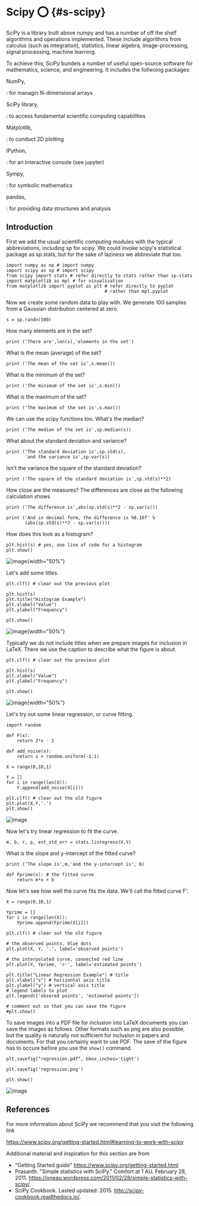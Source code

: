 # Scipy :o: {#s-scipy}


SciPy is a library built above numpy and has a number of off the shelf
algorithms and operations implemented. These include algorithms from
calculus (such as integration), statistics, linear algebra,
image-processing, signal processing, machine learning.

To achieve this, SciPy bundels a number of useful open-source software
for mathematics, science, and engineering. It includes the follwoing
packages:

NumPy,

:   for managin N-dimensional arrays

SciPy library,

:   to access fundamental scientific computing capabilities

Matplotlib,

:   to conduct 2D plotting

IPython,

:   for an Interactive console (see jupyter)

Sympy,

:   for symbolic mathematics

pandas,

:   for providing data structures and analysis

Introduction
------------

First we add the usual scientific computing modules with the typical
abbreviations, including sp for scipy. We could invoke scipy's
statistical package as sp.stats, but for the sake of laziness we
abbreviate that too.

    import numpy as np # import numpy
    import scipy as sp # import scipy
    from scipy import stats # refer directly to stats rather than sp.stats
    import matplotlib as mpl # for visualization
    from matplotlib import pyplot as plt # refer directly to pyplot 
                                         # rather than mpl.pyplot

Now we create some random data to play with. We generate 100 samples
from a Gaussian distribution centered at zero.

    s = sp.randn(100)

How many elements are in the set?

    print ('There are',len(s),'elements in the set')

What is the mean (average) of the set?

    print ('The mean of the set is',s.mean())

What is the minimum of the set?

    print ('The minimum of the set is',s.min())

What is the maximum of the set?

    print ('The maximum of the set is',s.max())

We can use the scipy functions too. What's the median?

    print ('The median of the set is',sp.median(s))

What about the standard deviation and variance?

    print ('The standard deviation is',sp.std(s),
           'and the variance is',sp.var(s))

Isn't the variance the square of the standard deviation?

    print ('The square of the standard deviation is',sp.std(s)**2)

How close are the measures? The differences are close as the following
calculation shows

    print ('The difference is',abs(sp.std(s)**2 - sp.var(s)))

    print ('And in decimal form, the difference is %0.16f' % 
           (abs(sp.std(s)**2 - sp.var(s))))

How does this look as a histogram?

    plt.hist(s) # yes, one line of code for a histogram
    plt.show()

![image](images/output_23_0.png){width="50%"}

Let's add some titles.

    plt.clf() # clear out the previous plot

    plt.hist(s)
    plt.title("Histogram Example")
    plt.xlabel("Value")
    plt.ylabel("Frequency")

    plt.show()

![image](images/output_25_0.png){width="50%"}

Typically we do not include titles when we prepare images for inclusion
in LaTeX. There we use the caption to describe what the figure is about.

    plt.clf() # clear out the previous plot

    plt.hist(s)
    plt.xlabel("Value")
    plt.ylabel("Frequency")

    plt.show()

![image](images/output_27_0.png){width="50%"}

Let's try out some linear regression, or curve fitting.

    import random

    def F(x):
        return 2*x - 2

    def add_noise(x):
        return x + random.uniform(-1,1) 

    X = range(0,10,1)

    Y = []
    for i in range(len(X)):
        Y.append(add_noise(X[i]))

    plt.clf() # clear out the old figure
    plt.plot(X,Y,'.')
    plt.show()

![image](images/output_30_0.png)

Now let's try linear regression to fit the curve.

    m, b, r, p, est_std_err = stats.linregress(X,Y)

What is the slope and y-intercept of the fitted curve?

    print ('The slope is',m,'and the y-intercept is', b)

    def Fprime(x): # the fitted curve
        return m*x + b

Now let's see how well the curve fits the data. We'll call the fitted
curve F'.

    X = range(0,10,1)

    Yprime = []
    for i in range(len(X)):
        Yprime.append(Fprime(X[i]))

    plt.clf() # clear out the old figure

    # the observed points, blue dots
    plt.plot(X, Y, '.', label='observed points') 

    # the interpolated curve, connected red line
    plt.plot(X, Yprime, 'r-', label='estimated points')  

    plt.title("Linear Regression Example") # title
    plt.xlabel("x") # horizontal axis title
    plt.ylabel("y") # vertical axis title
    # legend labels to plot
    plt.legend(['obsered points', 'estimated points']) 

    # comment out so that you can save the figure
    #plt.show()

To save images into a PDF file for inclusion into LaTeX documents you
can save the images as follows. Other formats such as png are also
possible, but the quality is naturally not sufficient for inclusion in
papers and documents. For that you certainly want to use PDF. The save
of the figure has to occure before you use the `show()` command.

    plt.savefig("regression.pdf", bbox_inches='tight')

    plt.savefig('regression.png') 

    plt.show()

![image](images/output_40_0.png)

References
----------

For more information about SciPy we recommend that you visit the
following link

<https://www.scipy.org/getting-started.html#learning-to-work-with-scipy>

Additional material and inspiration for this section are from

-   "Getting Started guide" <https://www.scipy.org/getting-started.html>
-   Prasanth. "Simple statistics with SciPy." Comfort at 1 AU. February
    28, 2011.
    <https://oneau.wordpress.com/2011/02/28/simple-statistics-with-scipy/>.
-   SciPy Cookbook. Lasted updated: 2015.
    <http://scipy-cookbook.readthedocs.io/>.

